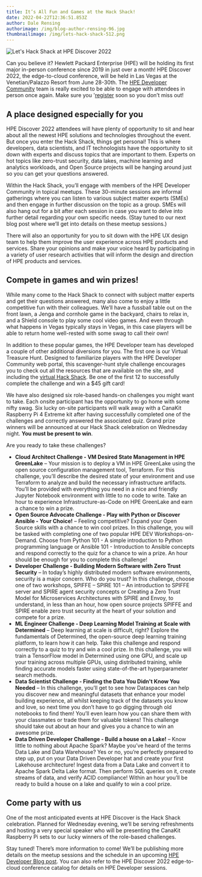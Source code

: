 ```yaml
---
title: It’s All Fun and Games at the Hack Shack!
date: 2022-04-22T12:36:51.853Z
author: Dale Rensing
authorimage: /img/blog-author-rensing-96.jpg
thumbnailimage: /img/lets-hack-shack-512.png
---
```

![Let's Hack Shack at HPE Discover 2022](/img/lets-hack-shack-512.png "Let's Hack Shack at HPE Discover 2022")


Can you believe it? Hewlett Packard Enterprise (HPE) will be holding its first major in-person conference since 2019 in just over a month! HPE Discover 2022, the edge-to-cloud conference, will be held in Las Vegas at the Venetian/Palazzo Resort from June 28-30th. The [HPE Developer Community](https://developer.hpe.com/) team is really excited to be able to engage with attendees in person once again. Make sure you '[register](https://attend.hpe.com/discover2022/index.cfm?iLangID=1) soon so you don’t miss out!

## A place designed especially for you

HPE Discover 2022 attendees will have plenty of opportunity to sit and hear about all the newest HPE solutions and technologies throughout the event. But once you enter the Hack Shack, things get personal! This is where developers, data scientists, and IT technologists have the opportunity to sit down with experts and discuss topics that are important to them. Experts on hot topics like zero-trust security, data lakes, machine learning and analytics workloads, and Open Source projects will be hanging around just so you can get your questions answered.

Within the Hack Shack, you’ll engage with members of the HPE Developer Community in topical meetups. These 30-minute sessions are informal gatherings where you can listen to various subject matter experts (SMEs) and then engage in further discussion on the topic as a group. SMEs will also hang out for a bit after each session in case you want to delve into further detail regarding your own specific needs. (Stay tuned to our next blog post where we’ll get into details on these meetup sessions.)

There will also an opportunity for you to sit down with the HPE UX design team to help them improve the user experience across HPE products and services. Share your opinions and make your voice heard by participating in a variety of user research activities that will inform the design and direction of HPE products and services.

## Compete in games and win prizes!

While many come to the Hack Shack to connect with subject matter experts and get their questions answered, many also come to enjoy a little competitive fun with their colleagues. We’ll have a fussball table out on the front lawn, a Jenga and cornhole game in the backyard, chairs to relax in, and a Shield console to play some cool video games. And even through what happens in Vegas typically stays in Vegas, in this case players will be able to return home well-rested with some swag to call their own!

In addition to these popular games, the HPE Developer team has developed a couple of other additional diversions for you. The first one is our Virtual Treasure Hunt. Designed to familiarize players with the HPE Developer Community web portal, this scavenger-hunt style challenge encourages you to check out all the resources that are available on the site, and including the [virtual Hack Shack](https://developer.hpe.com/hackshack/). Be one of the first 12 to successfully complete the challenge and win a $45 gift card! 

We have also designed six role-based hands-on challenges you might want to take. Each onsite participant has the opportunity to go home with some nifty swag. Six lucky on-site participants will walk away with a CanaKit Raspberry Pi 4 Extreme kit after having successfully completed one of the challenges and correctly answered the associated quiz. Grand prize winners will be announced at our Hack Shack celebration on Wednesday night. **You must be present to win**.  

Are you ready to take these challenges?

* **Cloud Architect Challenge - VM Desired State Management in HPE GreenLake** – Your mission is to deploy a VM in HPE GreenLake using the open source configuration management tool, Terraform. For this challenge, you’ll describe the desired state of your environment and use Terraform to analyze and build the necessary infrastructure artifacts. You’ll be provided with everything you need in a nice and friendly Jupyter Notebook environment with little to no code to write. Take an hour to experience Infrastructure-as-Code on HPE GreenLake and earn a chance to win a prize.
* **Open Source Advocate Challenge - Play with Python or Discover Ansible - Your Choice!** – Feeling competitive? Expand your Open Source skills with a chance to win cool prizes. In this challenge, you will be tasked with completing one of two popular HPE DEV Workshops-on-Demand. Choose from Python 101 - A simple introduction to Python programming language or Ansible 101 - Introduction to Ansible concepts and respond correctly to the quiz for a chance to win a prize. An hour should be enough for you to complete this challenge!
* **Developer Challenge - Building Modern Software with Zero Trust Security** – In today’s highly distributed modern software environments, security is a major concern. Who do you trust? In this challenge, choose one of two workshops, SPIFFE – SPIRE 101 – An introduction to SPIFFE server and SPIRE agent security concepts or Creating a Zero Trust Model for Microservices Architectures with SPIRE and Envoy, to understand, in less than an hour, how open source projects SPIFFE and SPIRE enable zero trust security at the heart of your solution and compete for a prize.
* **ML Engineer Challenge - Deep Learning Model Training at Scale with Determined** – Deep learning at scale is difficult, right? Explore the fundamentals of Determined, the open-source deep learning training platform, to learn how it can help. Take this challenge and respond correctly to a quiz to try and win a cool prize. In this challenge, you will train a TensorFlow model in Determined using one GPU, and scale up your training across multiple GPUs, using distributed training, while finding accurate models faster using state-of-the-art hyperparameter search methods.
* **Data Scientist Challenge - Finding the Data You Didn't Know You Needed** – In this challenge, you’ll get to see how Dataspaces can help you discover new and meaningful datasets that enhance your model building experience, all whilst keeping track of the datasets you know and love, so next time you don’t have to go digging through old notebooks to find them! You’ll even learn how you can share them with your classmates or trade them for valuable tokens! This challenge should take out about an hour and gives you a chance to win an awesome prize.
* **Data Driven Developer Challenge - Build a house on a Lake!** – Know little to nothing about Apache Spark? Maybe you’ve heard of the terms Data Lake and Data Warehouse? Yes or no, you’re perfectly prepared to step up, put on your Data Driven Developer hat and create your first Lakehouse architecture! Ingest data from a Data Lake and convert it to Apache Spark Delta Lake format. Then perform SQL queries on it, create streams of data, and verify ACID compliance! Within an hour you’ll be ready to build a house on a lake and qualify to win a cool prize.

## Come party with us

One of the most anticipated events at HPE Discover is the Hack Shack celebration. Planned for Wednesday evening, we’ll be serving refreshments and hosting a very special speaker who will be presenting the CanaKit Raspberry Pi sets to our lucky winners of the role-based challenges.

Stay tuned! There’s more information to come! We’ll be publishing more details on the meetup sessions and the schedule in an upcoming [HPE Developer Blog post](https://developer.hpe.com/blog). You can also refer to the HPE Discover 2022 edge-to-cloud conference catalog for details on HPE Developer sessions.